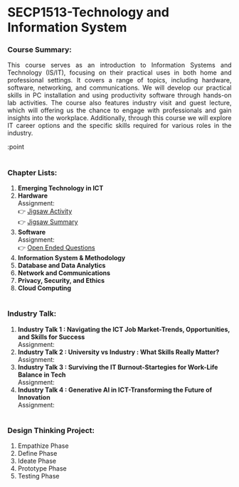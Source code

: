 # SECP1513-Technology and Information System

### Course Summary:

<p align="justify">This course serves as an introduction to Information Systems and Technology (IS/IT), focusing on their practical uses in both home and professional settings. It covers a range of topics, including hardware, software, networking, and communications. We will develop our practical skills in PC installation and using productivity software through hands-on lab activities. The course also features industry visit and guest lecture, which will offering us the chance to engage with professionals and gain insights into the workplace. Additionally, through this course we will explore IT career options and the specific skills required for various roles in the industry.</p>

:point
# 

### Chapter Lists:
1.	<b>Emerging Technology in ICT </b>   
2.	<b>Hardware </b></br>
    Assignment: </br>
    👉 [Jigsaw Activity](https://github.com/arul1001/SECP1513-Technology-and-Information-System/blob/cb79981214131086eea4f561b754d96cdc529314/Jigsaw_Activity_Group3_System_Unit_and_Its_Componnets.pdf) </br>
    👉 [Jigsaw Summary](https://github.com/arul1001/SECP1513-Technology-and-Information-System/blob/cb79981214131086eea4f561b754d96cdc529314/Jigsaw_Group%20Summary.pdf
)
3.	<b>Software </b></br>
    Assignment: </br>
    👉 [Open Ended Questions](https://github.com/arul1001/SECP1513-Technology-and-Information-System/blob/f262a1006fa9d23a1e6b03b04a8d7969827ca378/Chapter3_Software-Open-Ended_Questions.pdf) </br>
6.	<b> Information System & Methodology </b>
7.	<b> Database and Data Analytics </b>
8.	<b> Network and Communications </b>
9.	<b> Privacy, Security, and Ethics </b>
10.	<b> Cloud Computing </b>

# 

### Industry Talk:
1. <b>Industry Talk 1 : Navigating the ICT Job Market-Trends, Opportunities, and Skills for Success </b> </br>
   Assignment: 
3. <b>Industry Talk 2 : University vs Industry : What Skills Really Matter? </b> </br>
   Assignment:
5. <b> Industry Talk 3 : Surviving the IT Burnout-Startegies for Work-Life Balance in Tech </b> </br>
   Assignment:
7. <b> Industry Talk 4 : Generative AI in ICT-Transforming the Future of Innovation </b> </br>
   Assignment:

# 

### Design Thinking Project:
1. Empathize Phase
2. Define Phase
3. Ideate Phase
4. Prototype Phase
5. Testing Phase
   
